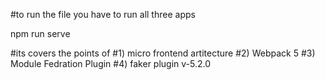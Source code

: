 #to run the file you have to run all three apps

npm run serve

#its covers the points of 
#1) micro frontend artitecture
#2) Webpack 5
#3) Module Fedration Plugin
#4) faker plugin v-5.2.0